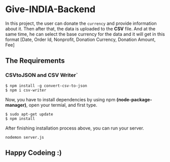 # Give-INDIA-Backend

In this project, the user can donate the `currency` and provide information about it. Then after that, the data is uploaded to the <b>CSV</b> file. And at the same time, he can select the base currency for the data and it will get in this format [Date, Order Id, Nonprofit, Donation Currency, Donation Amount, Fee]

## The Requirements

### CSVtoJSON and CSV Writer`

```
$ npm install -g convert-csv-to-json
$ npm i csv-writer
```
Now, you have to install dependencies by using npm <b>(node-package-manager)</b>, open your termial, and first type.

```
$ sudo apt-get update
$ npm install
```

After finishing installation process above, you can run your server.
```
nodemon server.js
```
## Happy Codeing :)
